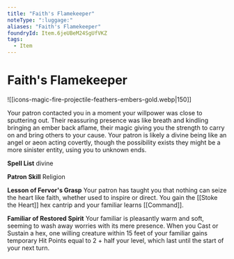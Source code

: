 ```yaml
---
title: "Faith's Flamekeeper"
noteType: ":luggage:"
aliases: "Faith's Flamekeeper"
foundryId: Item.6jeUBeM24SgUfVKZ
tags:
  - Item
---
```


# Faith's Flamekeeper
![[icons-magic-fire-projectile-feathers-embers-gold.webp|150]]

Your patron contacted you in a moment your willpower was close to sputtering out. Their reassuring presence was like breath and kindling bringing an ember back aflame, their magic giving you the strength to carry on and bring others to your cause. Your patron is likely a divine being like an angel or aeon acting covertly, though the possibility exists they might be a more sinister entity, using you to unknown ends.

**Spell List** divine

**Patron Skill** Religion

**Lesson of Fervor's Grasp** Your patron has taught you that nothing can seize the heart like faith, whether used to inspire or direct. You gain the [[Stoke the Heart]] hex cantrip and your familiar learns [[Command]].

**Familiar of Restored Spirit** Your familiar is pleasantly warm and soft, seeming to wash away worries with its mere presence. When you Cast or Sustain a hex, one willing creature within 15 feet of your familiar gains temporary Hit Points equal to 2 + half your level, which last until the start of your next turn.
